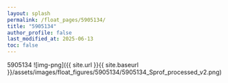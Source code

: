 ```yaml
---
layout: splash
permalink: /float_pages/5905134/
title: "5905134"
author_profile: false
last_modified_at: 2025-06-13
toc: false
---
```

 
5905134
![img-png]({{ site.url }}{{ site.baseurl }}/assets/images/float_figures/5905134/5905134_Sprof_processed_v2.png)